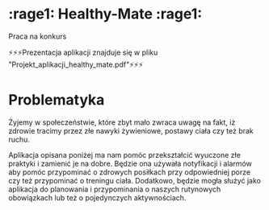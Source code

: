 # :rage1: Healthy-Mate :rage1:
Praca na konkurs

:zap::zap::zap:Prezentacja aplikacji znajduje się w pliku "Projekt_aplikacji_healthy_mate.pdf":zap::zap::zap:

# Problematyka
  Żyjemy w społeczeństwie, które zbyt mało zwraca uwagę na fakt, iż zdrowie tracimy przez złe nawyki żywieniowe, postawy ciała czy też brak ruchu.

  Aplikacja opisana poniżej ma nam pomóc przekształcić wyuczone złe praktyki i zamienić je na dobre. Będzie ona używała notyfikacji i alarmów aby pomóc przypominać o zdrowych posiłkach przy odpowiedniej porze czy też przypominać o treningu ciała. Dodatkowo, będzie mogła służyć jako aplikacja do planowania i przypominania o naszych rutynowych obowiązkach lub też o pojedynczych aktywnościach.
